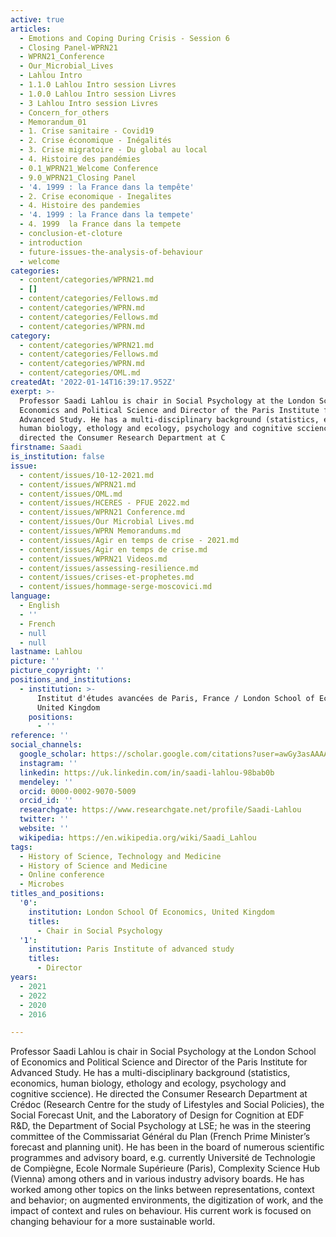 ```yaml
---
active: true
articles:
  - Emotions and Coping During Crisis - Session 6
  - Closing Panel-WPRN21
  - WPRN21_Conference
  - Our_Microbial_Lives
  - Lahlou Intro
  - 1.1.0 Lahlou Intro session Livres
  - 1.0.0 Lahlou Intro session Livres
  - 3 Lahlou Intro session Livres
  - Concern_for_others
  - Memorandum_01
  - 1. Crise sanitaire - Covid19
  - 2. Crise économique - Inégalités
  - 3. Crise migratoire - Du global au local
  - 4. Histoire des pandémies
  - 0.1_WPRN21_Welcome Conference
  - 9.0_WPRN21_Closing Panel
  - '4. 1999 : la France dans la tempête'
  - 2. Crise economique - Inegalites
  - 4. Histoire des pandemies
  - '4. 1999 : la France dans la tempete'
  - 4. 1999  la France dans la tempete
  - conclusion-et-cloture
  - introduction
  - future-issues-the-analysis-of-behaviour
  - welcome
categories:
  - content/categories/WPRN21.md
  - []
  - content/categories/Fellows.md
  - content/categories/WPRN.md
  - content/categories/Fellows.md
  - content/categories/WPRN.md
category:
  - content/categories/WPRN21.md
  - content/categories/Fellows.md
  - content/categories/WPRN.md
  - content/categories/OML.md
createdAt: '2022-01-14T16:39:17.952Z'
exerpt: >-
  Professor Saadi Lahlou is chair in Social Psychology at the London School of
  Economics and Political Science and Director of the Paris Institute for
  Advanced Study. He has a multi-disciplinary background (statistics, economics,
  human biology, ethology and ecology, psychology and cognitive sccience). He
  directed the Consumer Research Department at C
firstname: Saadi
is_institution: false
issue:
  - content/issues/10-12-2021.md
  - content/issues/WPRN21.md
  - content/issues/OML.md
  - content/issues/HCERES - PFUE 2022.md
  - content/issues/WPRN21 Conference.md
  - content/issues/Our Microbial Lives.md
  - content/issues/WPRN Memorandums.md
  - content/issues/Agir en temps de crise - 2021.md
  - content/issues/Agir en temps de crise.md
  - content/issues/WPRN21 Videos.md
  - content/issues/assessing-resilience.md
  - content/issues/crises-et-prophetes.md
  - content/issues/hommage-serge-moscovici.md
language:
  - English
  - ''
  - French
  - null
  - null
lastname: Lahlou
picture: ''
picture_copyright: ''
positions_and_institutions:
  - institution: >-
      Institut d'études avancées de Paris, France / London School of Economics,
      United Kingdom
    positions:
      - ''
reference: ''
social_channels:
  google_scholar: https://scholar.google.com/citations?user=awGy3asAAAAJ&hl=fr&oi=ao
  instagram: ''
  linkedin: https://uk.linkedin.com/in/saadi-lahlou-98bab0b
  mendeley: ''
  orcid: 0000-0002-9070-5009
  orcid_id: ''
  researchgate: https://www.researchgate.net/profile/Saadi-Lahlou
  twitter: ''
  website: ''
  wikipedia: https://en.wikipedia.org/wiki/Saadi_Lahlou
tags:
  - History of Science, Technology and Medicine
  - History of Science and Medicine
  - Online conference
  - Microbes
titles_and_positions:
  '0':
    institution: London School Of Economics, United Kingdom
    titles:
      - Chair in Social Psychology
  '1':
    institution: Paris Institute of advanced study
    titles:
      - Director
years:
  - 2021
  - 2022
  - 2020
  - 2016

---
```

Professor Saadi Lahlou is chair in Social Psychology at the London School of Economics and Political Science and Director of the Paris Institute for Advanced Study. He has a multi-disciplinary background (statistics, economics, human biology, ethology and ecology, psychology and cognitive sccience). He directed the Consumer Research Department at Crédoc (Research Centre for the study of Lifestyles and Social Policies), the Social Forecast Unit, and the Laboratory of Design for Cognition at EDF R&D, the Department of Social Psychology at LSE; he was in the steering committee of the Commissariat Général du Plan (French Prime Minister’s forecast and planning unit). He has been in the board of numerous scientific programmes and advisory board, e.g. currently Université de Technologie de Compiègne, Ecole Normale Supérieure (Paris), Complexity Science Hub (Vienna) among others and in various industry advisory boards. He has worked among other topics on the links between representations, context and behavior; on augmented environments, the digitization of work, and the impact of context and rules on behaviour. His current work is focused on changing behaviour for a more sustainable world.
